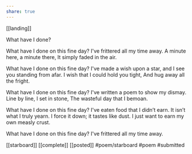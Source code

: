 ```yaml
---
share: true
---
```

[[landing]]

What have I done?

What have I done on this fine day?
I've frittered all my time away. 
A minute here, a minute there,
It simply faded in the air. 
  
What have I done on this fine day? 
I've made a wish upon a star,
and I see you standing from afar. 
I wish that I could hold you tight, 
And hug away all the fright. 
  
What have I done on this fine day? 
I've written a poem to show my dismay. 
Line by line, I set in stone, 
The wasteful day that I bemoan. 
  
What have I done on this fine day? 
I've eaten food that I didn’t earn. 
It isn’t what I truly yearn.
I force it down; it tastes like dust. 
I just want to earn my own measly crust. 

What have I done on this fine day? 
I've frittered all my time away.

[[starboard]] [[complete]] [[posted]]   #poem/starboard #poem #submitted 
